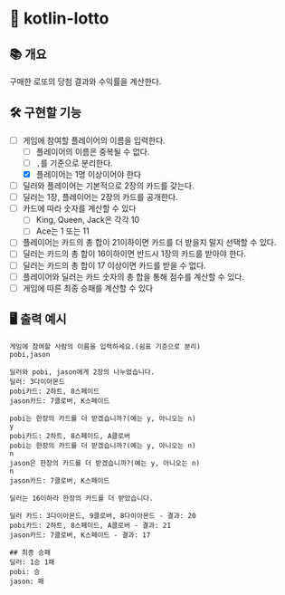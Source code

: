 # 🎰 kotlin-lotto

## 📚️ 개요

구매한 로또의 당첨 결과와 수익률을 계산한다.

## 🛠️ 구현할 기능
- [ ] 게임에 참여할 플레이어의 이름을 입력한다.
  - [ ] 플레이어의 이름은 중복될 수 없다.
  - [ ] `,`를 기준으로 분리한다.
  - [x] 플레이어는 1명 이상이어야 한다
- [ ] 딜러와 플레이어는 기본적으로 2장의 카드를 갖는다.
- [ ] 딜러는 1장, 플레이어는 2장의 카드를 공개한다.
- [ ] 카드에 따라 숫자를 계산할 수 있다
  - [ ] King, Queen, Jack은 각각 10
  - [ ] Ace는 1 또는 11
- [ ] 플레이어는 카드의 총 합이 21이하이면 카드를 더 받을지 말지 선택할 수 있다.    
- [ ] 딜러는 카드의 총 합이 16이하이면 반드시 1장의 카드를 받아야 한다.
- [ ] 딜러는 카드의 총 합이 17 이상이면 카드를 받을 수 없다.
- [ ] 플레이어와 딜러는 카드 숫자의 총 합을 통해 점수를 계산할 수 있다.
- [ ] 게임에 따른 최종 승패를 계산할 수 있다

## 🖥️ 출력 예시


```
게임에 참여할 사람의 이름을 입력하세요.(쉼표 기준으로 분리)
pobi,jason

딜러와 pobi, jason에게 2장의 나누었습니다.
딜러: 3다이아몬드
pobi카드: 2하트, 8스페이드
jason카드: 7클로버, K스페이드

pobi는 한장의 카드를 더 받겠습니까?(예는 y, 아니오는 n)
y
pobi카드: 2하트, 8스페이드, A클로버
pobi는 한장의 카드를 더 받겠습니까?(예는 y, 아니오는 n)
n
jason은 한장의 카드를 더 받겠습니까?(예는 y, 아니오는 n)
n
jason카드: 7클로버, K스페이드

딜러는 16이하라 한장의 카드를 더 받았습니다.

딜러 카드: 3다이아몬드, 9클로버, 8다이아몬드 - 결과: 20
pobi카드: 2하트, 8스페이드, A클로버 - 결과: 21
jason카드: 7클로버, K스페이드 - 결과: 17

## 최종 승패
딜러: 1승 1패
pobi: 승 
jason: 패
```